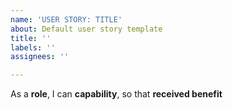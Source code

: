```yaml
---
name: 'USER STORY: TITLE'
about: Default user story template
title: ''
labels: ''
assignees: ''

---
```


As a **role**, I can **capability**, so that **received benefit**
